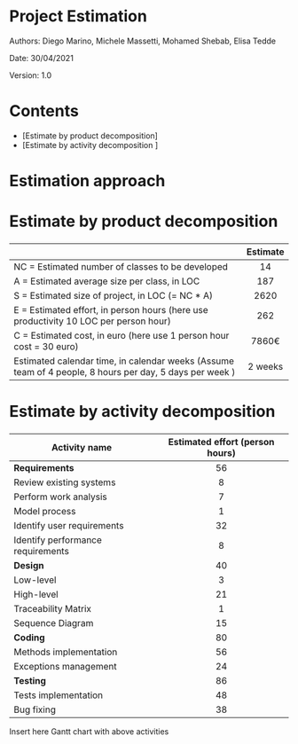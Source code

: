 # Project Estimation

Authors: Diego Marino, Michele Massetti, Mohamed Shebab, Elisa Tedde

Date: 30/04/2021

Version: 1.0

# Contents

- [Estimate by product decomposition]
- [Estimate by activity decomposition ]

# Estimation approach

# Estimate by product decomposition

###

|                                                                                                         | Estimate |
| ------------------------------------------------------------------------------------------------------- | :------: |
| NC = Estimated number of classes to be developed                                                        |    14    |
| A = Estimated average size per class, in LOC                                                            |   187    |
| S = Estimated size of project, in LOC (= NC \* A)                                                       |   2620   |
| E = Estimated effort, in person hours (here use productivity 10 LOC per person hour)                    |   262    |
| C = Estimated cost, in euro (here use 1 person hour cost = 30 euro)                                     |  7860€   |
| Estimated calendar time, in calendar weeks (Assume team of 4 people, 8 hours per day, 5 days per week ) | 2 weeks  |

# Estimate by activity decomposition

###

| Activity name                     | Estimated effort (person hours) |
| --------------------------------- | :-----------------------------: |
| **Requirements**                  |               56                |
| Review existing systems           |                8                |
| Perform work analysis             |                7                |
| Model process                     |                1                |
| Identify user requirements        |               32                |
| Identify performance requirements |                8                |
| **Design**                        |               40                |
| Low-level                         |                3                |
| High-level                        |               21                |
| Traceability Matrix               |                1                |
| Sequence Diagram                  |               15                |
| **Coding**                        |               80                |
| Methods implementation            |               56                |
| Exceptions management             |               24                |
| **Testing**                       |               86                |
| Tests implementation              |               48                |
| Bug fixing                        |               38                |
Insert here Gantt chart with above activities
